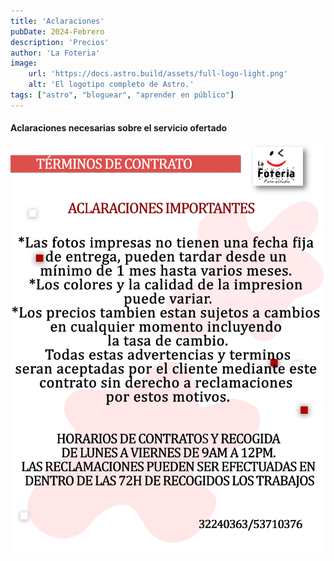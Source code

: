 ```yaml
---
title: 'Aclaraciones'
pubDate: 2024-Febrero
description: 'Precios'
author: 'La Foteria'
image:
    url: 'https://docs.astro.build/assets/full-logo-light.png'
    alt: 'El logotipo completo de Astro.'
tags: ["astro", "bloguear", "aprender en público"]
---
```




#### Aclaraciones necesarias sobre el servicio ofertado

![fotos][path]

[path]: ../../../assets/ofertas/aclaraciones.jpg
